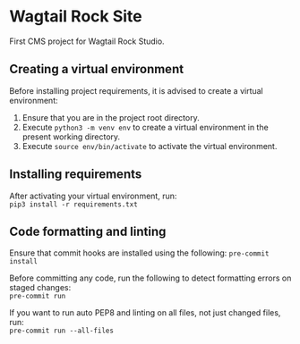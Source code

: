 # Wagtail Rock Site

First CMS project for Wagtail Rock Studio.

## Creating a virtual environment
Before installing project requirements, it is advised to create a virtual environment:
1. Ensure that you are in the project root directory.
2. Execute `python3 -m venv env` to create a virtual environment in the present working directory.
3. Execute `source env/bin/activate` to activate the virtual environment.

## Installing requirements
After activating your virtual environment, run: </br>
`pip3 install -r requirements.txt`

## Code formatting and linting
Ensure that commit hooks are installed using the following:
`pre-commit install`

Before committing any code, run the following to detect formatting errors on staged changes: </br>
`pre-commit run`

If you want to run auto PEP8 and linting on all files, not just changed files, run: </br>
`pre-commit run --all-files`

